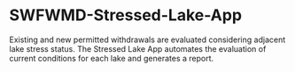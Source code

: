 # SWFWMD-Stressed-Lake-App
Existing and new permitted withdrawals are evaluated considering adjacent lake stress status. The Stressed Lake App automates the evaluation of current conditions for each lake and generates a report.
